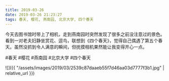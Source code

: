 ```yaml
---
title: 2019-03-26
date: 2019-03-26 21:23:27
tags: 春天, 樱花, 燕南园, 北京大学, 四个春天
---
```


<p>今天去图书馆时带上了相机，走到燕南园时突然发现了很多之前没注意过的景色。看到一对老夫妇静坐赏花、逗鸟，联想到《四个春天》，觉得自己偶遇了第五个春天。虽然没抓到令人满意的瞬间，但抚摸相机果然能让我变得开心一点。</p>

#春天 #樱花 #燕南园 #北京大学 #四个春天

![]({{ "/assets/images/2019/03/2539c87daaeb55f7d46aa03d7777f3b1.jpg" | relative_url }})
